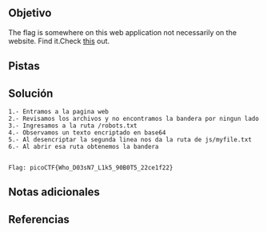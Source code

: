 ## Objetivo
The flag is somewhere on this web application not necessarily on the website. Find it.Check [this](http://saturn.picoctf.net:63195/) out.

## Pistas


## Solución
```
1.- Entramos a la pagina web
2.- Revisamos los archivos y no encontramos la bandera por ningun lado
3.- Ingresamos a la ruta /robots.txt
4.- Observamos un texto encriptado en base64
5.- Al desencriptar la segunda linea nos da la ruta de js/myfile.txt
6.- Al abrir esa ruta obtenemos la bandera


Flag: picoCTF{Who_D03sN7_L1k5_90B0T5_22ce1f22}
```

## Notas adicionales


## Referencias

